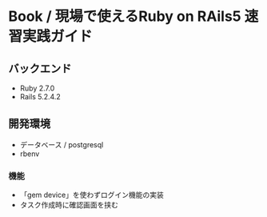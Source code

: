 # Book / 現場で使えるRuby on RAils5 速習実践ガイド

## バックエンド
- Ruby 2.7.0
- Rails 5.2.4.2

## 開発環境
- データベース / postgresql
- rbenv

### 機能
- 「gem device」を使わずログイン機能の実装
- タスク作成時に確認画面を挟む